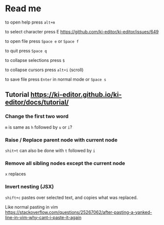 # Read me

to open help press `alt+m`

to select character press E <https://github.com/ki-editor/ki-editor/issues/649>

to open file press `Space e` or `Space f`

to quit press `Space q`

to collapse selections press `$`

to collapse cursors press `alt+i` (scroll)

to save file press `Enter` in normal mode or `Space s`

## Tutorial <https://ki-editor.github.io/ki-editor/docs/tutorial/>

### Change the first two word

`m` is same as `h` followed by `u` or `i`?

### Raise / Replace parent node with current node

`shit+t` can also be done with `t` followed by `i`

### Remove all sibling nodes except the current node

`x` replaces

### Invert nesting (JSX)

`shift+c` pastes over selected text, and copies what was replaced.

Like normal pasting in vim <https://stackoverflow.com/questions/25267062/after-pasting-a-yanked-line-in-vim-why-cant-i-paste-it-again>

